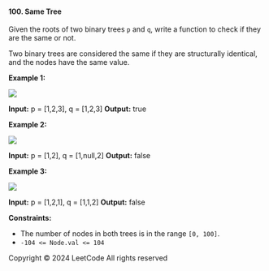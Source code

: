 #### 100\. Same Tree

Given the roots of two binary trees `p` and `q`, write a function to check if they are the same or not.

Two binary trees are considered the same if they are structurally identical, and the nodes have the same value.

**Example 1:**

![](https://assets.leetcode.com/uploads/2020/12/20/ex1.jpg)

**Input:** p = \[1,2,3\], q = \[1,2,3\]
**Output:** true

**Example 2:**

![](https://assets.leetcode.com/uploads/2020/12/20/ex2.jpg)

**Input:** p = \[1,2\], q = \[1,null,2\]
**Output:** false

**Example 3:**

![](https://assets.leetcode.com/uploads/2020/12/20/ex3.jpg)

**Input:** p = \[1,2,1\], q = \[1,1,2\]
**Output:** false

**Constraints:**

*   The number of nodes in both trees is in the range `[0, 100]`.
*   `-104 <= Node.val <= 104`

Copyright ©️ 2024 LeetCode All rights reserved